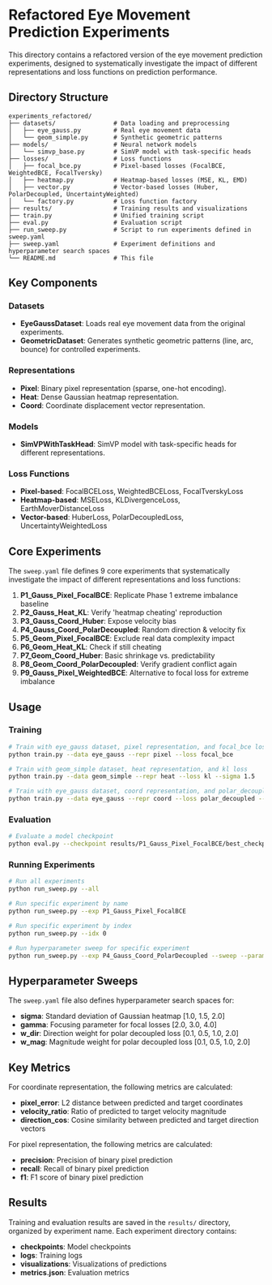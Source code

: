 # Refactored Eye Movement Prediction Experiments

This directory contains a refactored version of the eye movement prediction experiments, designed to systematically investigate the impact of different representations and loss functions on prediction performance.

## Directory Structure

```
experiments_refactored/
├── datasets/                # Data loading and preprocessing
│   ├── eye_gauss.py         # Real eye movement data
│   └── geom_simple.py       # Synthetic geometric patterns
├── models/                  # Neural network models
│   └── simvp_base.py        # SimVP model with task-specific heads
├── losses/                  # Loss functions
│   ├── focal_bce.py         # Pixel-based losses (FocalBCE, WeightedBCE, FocalTversky)
│   ├── heatmap.py           # Heatmap-based losses (MSE, KL, EMD)
│   ├── vector.py            # Vector-based losses (Huber, PolarDecoupled, UncertaintyWeighted)
│   └── factory.py           # Loss function factory
├── results/                 # Training results and visualizations
├── train.py                 # Unified training script
├── eval.py                  # Evaluation script
├── run_sweep.py             # Script to run experiments defined in sweep.yaml
├── sweep.yaml               # Experiment definitions and hyperparameter search spaces
└── README.md                # This file
```

## Key Components

### Datasets

- **EyeGaussDataset**: Loads real eye movement data from the original experiments.
- **GeometricDataset**: Generates synthetic geometric patterns (line, arc, bounce) for controlled experiments.

### Representations

- **Pixel**: Binary pixel representation (sparse, one-hot encoding).
- **Heat**: Dense Gaussian heatmap representation.
- **Coord**: Coordinate displacement vector representation.

### Models

- **SimVPWithTaskHead**: SimVP model with task-specific heads for different representations.

### Loss Functions

- **Pixel-based**: FocalBCELoss, WeightedBCELoss, FocalTverskyLoss
- **Heatmap-based**: MSELoss, KLDivergenceLoss, EarthMoverDistanceLoss
- **Vector-based**: HuberLoss, PolarDecoupledLoss, UncertaintyWeightedLoss

## Core Experiments

The `sweep.yaml` file defines 9 core experiments that systematically investigate the impact of different representations and loss functions:

1. **P1_Gauss_Pixel_FocalBCE**: Replicate Phase 1 extreme imbalance baseline
2. **P2_Gauss_Heat_KL**: Verify 'heatmap cheating' reproduction
3. **P3_Gauss_Coord_Huber**: Expose velocity bias
4. **P4_Gauss_Coord_PolarDecoupled**: Random direction & velocity fix
5. **P5_Geom_Pixel_FocalBCE**: Exclude real data complexity impact
6. **P6_Geom_Heat_KL**: Check if still cheating
7. **P7_Geom_Coord_Huber**: Basic shrinkage vs. predictability
8. **P8_Geom_Coord_PolarDecoupled**: Verify gradient conflict again
9. **P9_Gauss_Pixel_WeightedBCE**: Alternative to focal loss for extreme imbalance

## Usage

### Training

```bash
# Train with eye_gauss dataset, pixel representation, and focal_bce loss
python train.py --data eye_gauss --repr pixel --loss focal_bce

# Train with geom_simple dataset, heat representation, and kl loss
python train.py --data geom_simple --repr heat --loss kl --sigma 1.5

# Train with eye_gauss dataset, coord representation, and polar_decoupled loss
python train.py --data eye_gauss --repr coord --loss polar_decoupled --w_dir 1.0 --w_mag 1.0
```

### Evaluation

```bash
# Evaluate a model checkpoint
python eval.py --checkpoint results/P1_Gauss_Pixel_FocalBCE/best_checkpoint.pth
```

### Running Experiments

```bash
# Run all experiments
python run_sweep.py --all

# Run specific experiment by name
python run_sweep.py --exp P1_Gauss_Pixel_FocalBCE

# Run specific experiment by index
python run_sweep.py --idx 0

# Run hyperparameter sweep for specific experiment
python run_sweep.py --exp P4_Gauss_Coord_PolarDecoupled --sweep --param w_dir
```

## Hyperparameter Sweeps

The `sweep.yaml` file also defines hyperparameter search spaces for:

- **sigma**: Standard deviation of Gaussian heatmap [1.0, 1.5, 2.0]
- **gamma**: Focusing parameter for focal losses [2.0, 3.0, 4.0]
- **w_dir**: Direction weight for polar decoupled loss [0.1, 0.5, 1.0, 2.0]
- **w_mag**: Magnitude weight for polar decoupled loss [0.1, 0.5, 1.0, 2.0]

## Key Metrics

For coordinate representation, the following metrics are calculated:

- **pixel_error**: L2 distance between predicted and target coordinates
- **velocity_ratio**: Ratio of predicted to target velocity magnitude
- **direction_cos**: Cosine similarity between predicted and target direction vectors

For pixel representation, the following metrics are calculated:

- **precision**: Precision of binary pixel prediction
- **recall**: Recall of binary pixel prediction
- **f1**: F1 score of binary pixel prediction

## Results

Training and evaluation results are saved in the `results/` directory, organized by experiment name. Each experiment directory contains:

- **checkpoints**: Model checkpoints
- **logs**: Training logs
- **visualizations**: Visualizations of predictions
- **metrics.json**: Evaluation metrics 